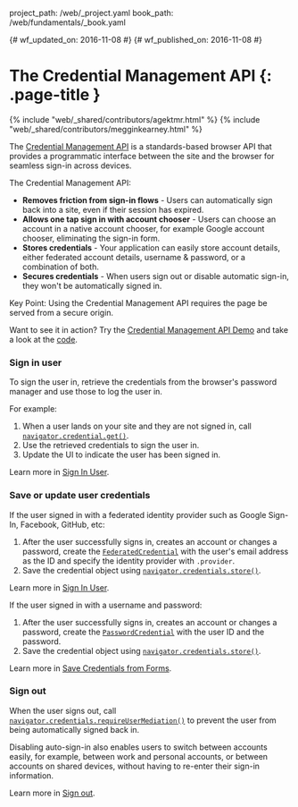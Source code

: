 project_path: /web/_project.yaml
book_path: /web/fundamentals/_book.yaml

{# wf_updated_on: 2016-11-08 #}
{# wf_published_on: 2016-11-08 #}

# The Credential Management API {: .page-title }

{% include "web/_shared/contributors/agektmr.html" %}
{% include "web/_shared/contributors/megginkearney.html" %}

The [Credential Management API](https://www.w3.org/TR/credential-management/)
is a standards-based browser API that provides a programmatic interface
between the site and the browser for seamless sign-in across devices.

<!--Todo: replace this image with something much better.
<div class="attepmt-right">
  <figure>
    <video src="animations/credential-management-smaller.mov" style="max-height: 400px;" autoplay muted loop controls></video>
    <figcaption>User Sign-in Flow</figcaption>
  </figure>
</div>-->

The Credential Management API:

* **Removes friction from sign-in flows** - Users can automatically sign back into a 
  site, even if their session has expired.
* **Allows one tap sign in with account chooser** - Users can choose an account in a native account chooser, for example Google account chooser, eliminating the sign-in form.
* **Stores credentials** - Your application can easily store account details, either federated account details, username & password, or a combination of both.
* **Secures credentials** - When users sign out or disable automatic sign-in, they won't be automatically signed in.

Key Point: Using the Credential Management API requires the page be served
from a secure origin.

Want to see it in action? Try the
[Credential Management API Demo](https://credential-management-sample.appspot.com)
and take a look at the
[code](https://github.com/GoogleChrome/credential-management-sample).

<div class="clearfix"></div>

### Sign in user

To sign the user in, retrieve the credentials from the browser's password
manager and use those to log the user in.

For example:

1. When a user lands on your site and they are not signed in, 
   call [`navigator.credential.get()`](/web/fundamentals/security/credential-management/reference#navigatorcredentialsget).
2. Use the retrieved credentials to sign the user in.
3. Update the UI to indicate the user has been signed in.

Learn more in
[Sign In User](/web/fundamentals/security/credential-management/retrieve-credentials#auto-sign-in).

### Save or update user credentials

If the user signed in with a federated identity provider such as Google
Sign-In, Facebook, GitHub, etc:

1. After the user successfully signs in, creates an account or changes a
   password, create the [`FederatedCredential`](/web/fundamentals/security/credential-management/reference#federatedcredential) with the user's email address as
   the ID and specify the identity provider with `.provider`.
2. Save the credential object using [`navigator.credentials.store()`](/web/fundamentals/security/credential-management/reference#navigatorcredentialsstorecred).

Learn more in
[Sign In User](/web/fundamentals/security/credential-management/retrieve-credentials#federated-login).

If the user signed in with a username and password:

1. After the user successfully signs in, creates an account or changes a
   password, create the [`PasswordCredential`](/web/fundamentals/security/credential-management/reference#passwordcredential) with the user ID and
   the password.
2. Save the credential object using [`navigator.credentials.store()`](/web/fundamentals/security/credential-management/reference#navigatorcredentialsstorecred).

Learn more in
[Save Credentials from Forms](/web/fundamentals/security/credential-management/save-forms).

### Sign out

When the user signs out, call [`navigator.credentials.requireUserMediation()`](https://developer.mozilla.org/en-US/docs/Web/API/CredentialsContainer/requireUserMediation)
to prevent the user from being automatically signed back in.

Disabling auto-sign-in also enables users to switch between accounts easily,
for example, between work and personal accounts, or between accounts on
shared devices, without having to re-enter their sign-in information.

Learn more in
[Sign out](/web/fundamentals/security/credential-management/retrieve-credentials#sign-out).
